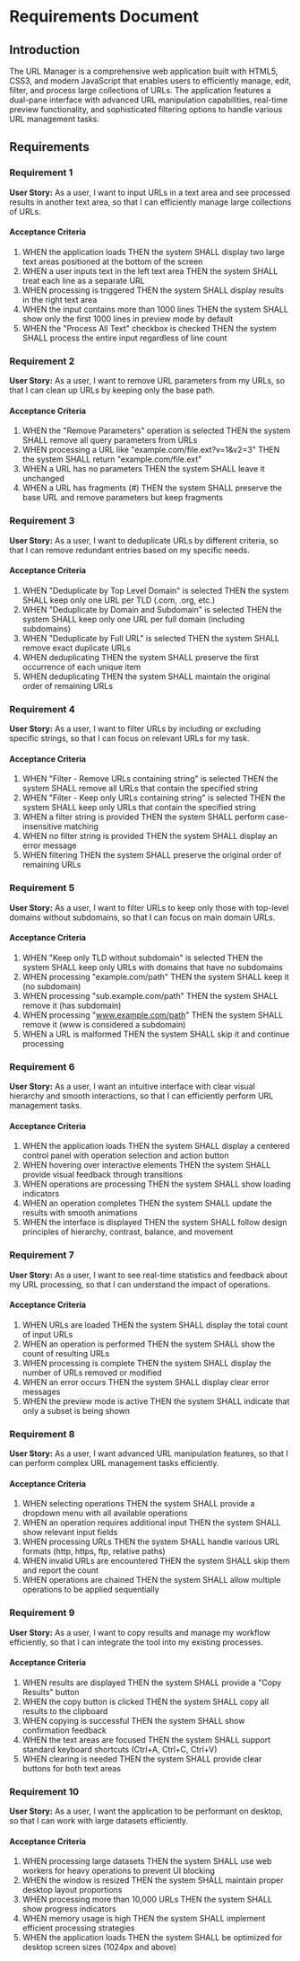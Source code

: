 # Requirements Document

## Introduction

The URL Manager is a comprehensive web application built with HTML5, CSS3, and modern JavaScript that enables users to efficiently manage, edit, filter, and process large collections of URLs. The application features a dual-pane interface with advanced URL manipulation capabilities, real-time preview functionality, and sophisticated filtering options to handle various URL management tasks.

## Requirements

### Requirement 1

**User Story:** As a user, I want to input URLs in a text area and see processed results in another text area, so that I can efficiently manage large collections of URLs.

#### Acceptance Criteria

1. WHEN the application loads THEN the system SHALL display two large text areas positioned at the bottom of the screen
2. WHEN a user inputs text in the left text area THEN the system SHALL treat each line as a separate URL
3. WHEN processing is triggered THEN the system SHALL display results in the right text area
4. WHEN the input contains more than 1000 lines THEN the system SHALL show only the first 1000 lines in preview mode by default
5. WHEN the "Process All Text" checkbox is checked THEN the system SHALL process the entire input regardless of line count

### Requirement 2

**User Story:** As a user, I want to remove URL parameters from my URLs, so that I can clean up URLs by keeping only the base path.

#### Acceptance Criteria

1. WHEN the "Remove Parameters" operation is selected THEN the system SHALL remove all query parameters from URLs
2. WHEN processing a URL like "example.com/file.ext?v=1&v2=3" THEN the system SHALL return "example.com/file.ext"
3. WHEN a URL has no parameters THEN the system SHALL leave it unchanged
4. WHEN a URL has fragments (#) THEN the system SHALL preserve the base URL and remove parameters but keep fragments

### Requirement 3

**User Story:** As a user, I want to deduplicate URLs by different criteria, so that I can remove redundant entries based on my specific needs.

#### Acceptance Criteria

1. WHEN "Deduplicate by Top Level Domain" is selected THEN the system SHALL keep only one URL per TLD (.com, .org, etc.)
2. WHEN "Deduplicate by Domain and Subdomain" is selected THEN the system SHALL keep only one URL per full domain (including subdomains)
3. WHEN "Deduplicate by Full URL" is selected THEN the system SHALL remove exact duplicate URLs
4. WHEN deduplicating THEN the system SHALL preserve the first occurrence of each unique item
5. WHEN deduplicating THEN the system SHALL maintain the original order of remaining URLs

### Requirement 4

**User Story:** As a user, I want to filter URLs by including or excluding specific strings, so that I can focus on relevant URLs for my task.

#### Acceptance Criteria

1. WHEN "Filter - Remove URLs containing string" is selected THEN the system SHALL remove all URLs that contain the specified string
2. WHEN "Filter - Keep only URLs containing string" is selected THEN the system SHALL keep only URLs that contain the specified string
3. WHEN a filter string is provided THEN the system SHALL perform case-insensitive matching
4. WHEN no filter string is provided THEN the system SHALL display an error message
5. WHEN filtering THEN the system SHALL preserve the original order of remaining URLs

### Requirement 5

**User Story:** As a user, I want to filter URLs to keep only those with top-level domains without subdomains, so that I can focus on main domain URLs.

#### Acceptance Criteria

1. WHEN "Keep only TLD without subdomain" is selected THEN the system SHALL keep only URLs with domains that have no subdomains
2. WHEN processing "example.com/path" THEN the system SHALL keep it (no subdomain)
3. WHEN processing "sub.example.com/path" THEN the system SHALL remove it (has subdomain)
4. WHEN processing "www.example.com/path" THEN the system SHALL remove it (www is considered a subdomain)
5. WHEN a URL is malformed THEN the system SHALL skip it and continue processing

### Requirement 6

**User Story:** As a user, I want an intuitive interface with clear visual hierarchy and smooth interactions, so that I can efficiently perform URL management tasks.

#### Acceptance Criteria

1. WHEN the application loads THEN the system SHALL display a centered control panel with operation selection and action button
2. WHEN hovering over interactive elements THEN the system SHALL provide visual feedback through transitions
3. WHEN operations are processing THEN the system SHALL show loading indicators
4. WHEN an operation completes THEN the system SHALL update the results with smooth animations
5. WHEN the interface is displayed THEN the system SHALL follow design principles of hierarchy, contrast, balance, and movement

### Requirement 7

**User Story:** As a user, I want to see real-time statistics and feedback about my URL processing, so that I can understand the impact of operations.

#### Acceptance Criteria

1. WHEN URLs are loaded THEN the system SHALL display the total count of input URLs
2. WHEN an operation is performed THEN the system SHALL show the count of resulting URLs
3. WHEN processing is complete THEN the system SHALL display the number of URLs removed or modified
4. WHEN an error occurs THEN the system SHALL display clear error messages
5. WHEN the preview mode is active THEN the system SHALL indicate that only a subset is being shown

### Requirement 8

**User Story:** As a user, I want advanced URL manipulation features, so that I can perform complex URL management tasks efficiently.

#### Acceptance Criteria

1. WHEN selecting operations THEN the system SHALL provide a dropdown menu with all available operations
2. WHEN an operation requires additional input THEN the system SHALL show relevant input fields
3. WHEN processing URLs THEN the system SHALL handle various URL formats (http, https, ftp, relative paths)
4. WHEN invalid URLs are encountered THEN the system SHALL skip them and report the count
5. WHEN operations are chained THEN the system SHALL allow multiple operations to be applied sequentially

### Requirement 9

**User Story:** As a user, I want to copy results and manage my workflow efficiently, so that I can integrate the tool into my existing processes.

#### Acceptance Criteria

1. WHEN results are displayed THEN the system SHALL provide a "Copy Results" button
2. WHEN the copy button is clicked THEN the system SHALL copy all results to the clipboard
3. WHEN copying is successful THEN the system SHALL show confirmation feedback
4. WHEN the text areas are focused THEN the system SHALL support standard keyboard shortcuts (Ctrl+A, Ctrl+C, Ctrl+V)
5. WHEN clearing is needed THEN the system SHALL provide clear buttons for both text areas

### Requirement 10

**User Story:** As a user, I want the application to be performant on desktop, so that I can work with large datasets efficiently.

#### Acceptance Criteria

1. WHEN processing large datasets THEN the system SHALL use web workers for heavy operations to prevent UI blocking
2. WHEN the window is resized THEN the system SHALL maintain proper desktop layout proportions
3. WHEN processing more than 10,000 URLs THEN the system SHALL show progress indicators
4. WHEN memory usage is high THEN the system SHALL implement efficient processing strategies
5. WHEN the application loads THEN the system SHALL be optimized for desktop screen sizes (1024px and above)
